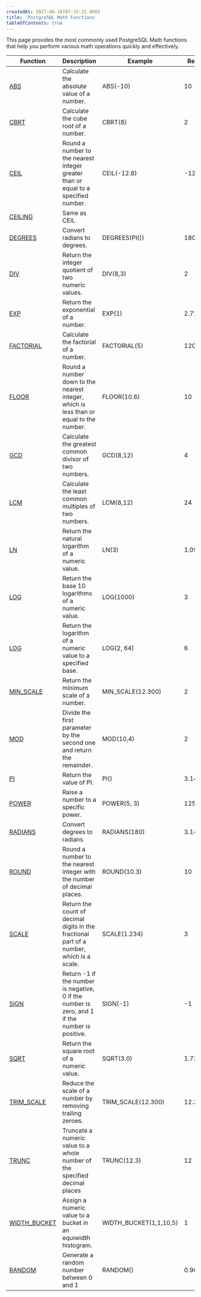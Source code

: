 ```yaml
---
createdAt: 2017-08-16T07:35:32.000Z
title: 'PostgreSQL Math Functions'
tableOfContents: true
---
```



This page provides the most commonly used PostgreSQL Math functions that help you perform various math operations quickly and effectively.  

| Function                                                                                              | Description                                                                                    | Example                | Result  |
| ----------------------------------------------------------------------------------------------------- | ---------------------------------------------------------------------------------------------- | ---------------------- | ------- |
| [ABS](/postgresql/postgresql-abs)                   | Calculate the absolute value of a number.                                                      | ABS(-10)               | 10      |
| [CBRT](/postgresql/postgresql-cbrt)                 | Calculate the cube root of a number.                                                           | CBRT(8)                | 2       |
| [CEIL](/postgresql/postgresql-ceil)                 | Round a number to the nearest integer greater than or equal to a specified number.             | CEIL(-12.8)            | -12     |
| [CEILING](/postgresql/postgresql-ceil)              | Same as CEIL                                                                                   |                        |         |
| [DEGREES](/postgresql/postgresql-degrees)           | Convert radians to degrees.                                                                    | DEGREES(PI())          | 180     |
| [DIV](/postgresql/postgresql-div)                   | Return the integer quotient of two numeric values.                                             | DIV(8,3)               | 2       |
| [EXP](/postgresql/postgresql-exp)                   | Return the exponential of a number.                                                            | EXP(1)                 | 2.71    |
| [FACTORIAL](/postgresql/postgresql-factorial)       | Calculate the factorial of a number.                                                           | FACTORIAL(5)           | 120     |
| [FLOOR](/postgresql/postgresql-floor)               | Round a number down to the nearest integer, which is less than or equal to the number.         | FLOOR(10.6)            | 10      |
| [GCD](/postgresql/postgresql-gcd)                   | Calculate the greatest common divisor of two numbers.                                          | GCD(8,12)              | 4       |
| [LCM](/postgresql/postgresql-lcm)                   | Calculate the least common multiples of two numbers.                                           | LCM(8,12)              | 24      |
| [LN](/postgresql/postgresql-ln)                     | Return the natural logarithm of a numeric value.                                               | LN(3)                  | 1.0986  |
| [LOG](/postgresql/postgresql-log)                   | Return the base 10 logarithms of a numeric value.                                              | LOG(1000)              | 3       |
| [LOG](/postgresql/postgresql-log)                   | Return the logarithm of a numeric value to a specified base.                                   | LOG(2, 64)             | 6       |
| [MIN_SCALE](/postgresql/postgresql-min_scale)       | Return the minimum scale of a number.                                                          | MIN_SCALE(12.300)      | 2       |
| [MOD](/postgresql/postgresql-mod)                   | Divide the first parameter by the second one and return the remainder.                         | MOD(10,4)              | 2       |
| [PI](/postgresql/postgresql-pi-function)            | Return the value of PI.                                                                        | PI()                   | 3.14159 |
| [POWER](/postgresql/postgresql-power)               | Raise a number to a specific power.                                                            | POWER(5, 3)            | 125     |
| [RADIANS](/postgresql/postgresql-radians)           | Convert degrees to radians                                                                     | RADIANS(180)           | 3.14159 |
| [ROUND](/postgresql/postgresql-round)               | Round a number to the nearest integer with the number of decimal places.                       | ROUND(10.3)            | 10      |
| [SCALE](/postgresql/postgresql-scale)               | Return the count of decimal digits in the fractional part of a number, which is a scale.       | SCALE(1.234)           | 3       |
| [SIGN](/postgresql/postgresql-sign)                 | Return -1 if the number is negative, 0 if the number is zero, and 1 if the number is positive. | SIGN(-1)               | -1      |
| [SQRT](/postgresql/postgresql-sqrt)                 | Return the square root of a numeric value.                                                     | SQRT(3.0)              | 1.73205 |
| [TRIM_SCALE](/postgresql/postgresql-trim_scale)     | Reduce the scale of a number by removing trailing zeroes.                                      | TRIM_SCALE(12.300)     | 12.3    |
| [TRUNC](/postgresql/postgresql-trunc)               | Truncate a numeric value to a whole number of the specified decimal places                     | TRUNC(12.3)            | 12      |
| [WIDTH_BUCKET](/postgresql/postgresql-width_bucket) | Assign a numeric value to a bucket in an equiwidth histogram.                                  | WIDTH_BUCKET(1,1,10,5) | 1       |
| [RANDOM](/postgresql/postgresql-random)             | Generate a random number between 0 and 1                                                       | RANDOM()               | 0.9684  |
